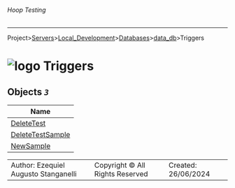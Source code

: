 ###### Hoop Testing
___
Project>[Servers](../../../../Servers.md)>[Local_Development](../../../Local_Development.md)>[Databases](../../Databases.md)>[data_db](../data_db.md)>Triggers


# ![logo](../../../../../Images/folder64.svg) Triggers



## <a name="#Triggers"></a>Objects _`3`_
|Name|
|---|
|[DeleteTest](DeleteTest.md)|
|[DeleteTestSample](DeleteTestSample.md)|
|[NewSample](NewSample.md)|

||||
|---|---|---|
|Author: Ezequiel Augusto Stanganelli|Copyright © All Rights Reserved|Created: 26/06/2024|